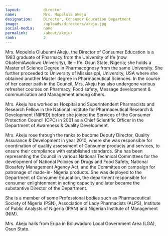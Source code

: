 ```yaml
---
layout:          director
name:            Mrs. Mopelola Akeju
designation:     Director, Consumer Education Department
image:           /uploads/directors/akeju.jpg
social-media:    none
permalink:       /about/akeju/
rank:            2
---
```

Mrs. Mopelola Olubunmi Akeju, the Director of Consumer Education is a 1983 graduate of Pharmacy from the University of Ife (now ObafemiAwolowo University), Ile – Ife. Osun State, Nigeria; she holds a Master of Science Degree in Pharmacognosy from the same University. She further proceeded to University of Mississippi, University, USA where she obtained another Master degree in Pharmaceutical Sciences. In the course of her career path in the Council, Mrs. Akeju has also undergone various refresher courses on Pharmacy, Food safety, Message development &amp; communication and Management among others.

Mrs. Akeju has worked as Hospital and Superintendent Pharmacists and Research Fellow in the National Institute for Pharmaceutical Research &amp; Development (NIPRD) before she joined the Services of the Consumer Protection Council (CPC) in 2001 as a Chief Scientific Officer in the Department of Awareness &amp; Quality Development.

Mrs. Akeju rose through the ranks to become Deputy Director, Quality Assurance &amp; Development in year 2010, where she was responsible for coordination of quality assessment of Consumer products and services, to ensure their compliance with established standards. She has been representing the Council in various National Technical Committees for the development of National Policies on Drugs and Food Safety, National Biosafety Management Agency Act, and the Committee on campaign for patronage of made-in- Nigeria products. She was deployed to the Department of Consumer Education, the department responsible for consumer enlightenment in acting capacity and later became the substantive Director of the Department.

She is a member of some Professional bodies such as Pharmaceutical Society of Nigeria (PSN), Association of Lady Pharmacists (ALPS), Institute of Public Analysts of Nigeria (IPAN) and Nigerian Institute of Management (NIM).

Mrs. Akeju hails from Eripa in Boluwaduro Local Government Area (LGA), Osun State.
